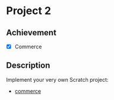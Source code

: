 # Project 2

## Achievement

- [x] Commerce


## Description

Implement your very own Scratch project:
- [commerce](https://cs50.harvard.edu/web/2020/projects/2/commerce/)